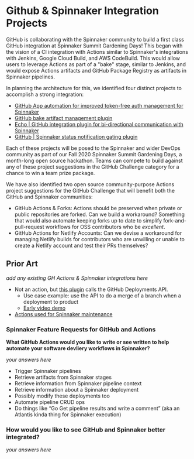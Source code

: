 # Github & Spinnaker Integration Projects

GitHub is collaborating with the Spinnaker community to build a first class GitHub integration at Spinnaker Summit Gardening Days! This began with the vision of a CI integration with Actions similar to Spinnaker's integrations with Jenkins, Google Cloud Build, and AWS CodeBuild. This would allow users to leverage Actions as part of a "bake" stage, similar to Jenkins, and would expose Actions artifacts and GitHub Package Registry as artifacts in Spinnaker pipelines. 

In planning the architecture for this, we identified four distinct projects to accomplish a strong integration:

- [GitHub App automation for improved token-free auth management for Spinnaker](https://github.com/spinnaker-hackathon/github-actions/tree/master/github-app-auth)
- [GitHub bake artifact management plugin](https://github.com/spinnaker-hackathon/github-actions/tree/master/github-bake-artifact-plugin)
- [Echo | GitHub integration plugin for bi-directional communication with Spinnaker](https://github.com/spinnaker-hackathon/github-actions/tree/master/github-echo-plugin)
- [GitHub | Spinnaker status notification gating plugin](https://github.com/spinnaker-hackathon/github-actions/blob/master/github-status-gating-plugin)

Each of these projects will be posed to the Spinnaker and wider DevOps community as part of our Fall 2020 Spinnaker Summit Gardening Days, a month-long open source hackathon. Teams can compete to build against any of these project suggestions in the GitHub Challenge category for a chance to win a team prize package. 

We have also identified two open source community-purpose Actions project suggestions for the GitHub Challenge that will benefit both the GitHub and Spinnaker communities:
- GitHub Actions & Forks: Actions should be preserved when private or public repositories are forked. Can we build a workaround? Something that would also automate keeping forks up to date to simplify fork-and-pull-request workflows for OSS contributors who be _excellent_.
- GitHub Actions for Netlify Accounts: Can we devise a workaround for managing Netlify builds for contributors who are unwilling or unable to create a Netlify account and test their PRs themselves? 


## Prior Art
_add any existing GH Actions & Spinnaker integrations here_

- Not an action, but [this plugin](https://github.com/leefaus/echo-github-plugin) calls the GitHub Deployments API. 
  - Use case example: use the API to do a merge of a branch when a deployment to product 
  - [Early video demo](https://youtu.be/2MN-NaOySpo)
- [Actions used for Spinnaker maintenance](https://github.com/spinnaker/scheduled-actions)
  

### Spinnaker Feature Requests for GitHub and Actions

__What GitHub Actions would you like to write or see written to help automate your software devliery workflows in Spinnaker?__

_your answers here_
- Trigger Spinnaker pipelines
- Retrieve artifacts from Spinnaker stages
- Retrieve information from Spinnaker pipeline context
- Retrieve information about a Spinnaker deployment
- Possibly modify these deployments too
- Automate pipeline CRUD ops
- Do things like “Go Get pipeline results and write a comment” (aka an Atlantis kinda thing for Spinnaker execution)

### How would you like to see GitHub and Spinnaker better integrated?
_your answers here_

  

